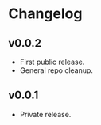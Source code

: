 # Changelog
## v0.0.2
- First public release.
- General repo cleanup.

## v0.0.1
- Private release. 
